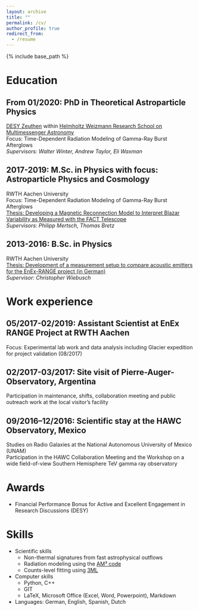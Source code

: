 ```yaml
---
layout: archive
title: ""
permalink: /cv/
author_profile: true
redirect_from:
  - /resume
---
```


{% include base_path %}

# Education

## **From 01/2020: PhD in Theoretical Astroparticle Physics**

[DESY Zeuthen](https://astroparticle-physics.desy.de/about_us/group_members/theory/index_eng.html) within [Helmholtz Weizmann Research School on Multimessenger Astronomy](https://www.multimessenger-school.de/) <br>
Focus: Time-Dependent Radiation Modeling of Gamma-Ray Burst Afterglows<br>
*Supervisors: Walter Winter, Andrew Taylor, Eli Waxman*


## 2017-2019: M.Sc. in Physics with focus: Astroparticle Physics and Cosmology

RWTH Aachen University<br>
Focus: Time-Dependent Radiation Modeling of Gamma-Ray Burst Afterglows<br>
[Thesis: Developing a Magnetic Reconnection Model to Interpret Blazar Variability as Measured with the FACT Telescope](https://maklinger.github.io/files/MasterThesis_MarcKlinger.pdf)<br>
*Supervisors: Philipp Mertsch, Thomas Bretz*


## 2013-2016: B.Sc. in Physics 

RWTH Aachen University<br>
[Thesis: Development of a measurement setup to compare acoustic emitters for the EnEx-RANGE project (in German)](https://maklinger.github.io/files/Bachelor_EnEx_Klinger_Marc_2016_compressed.pdf)<br>
*Supervisor: Christopher Wiebusch*


# Work experience

## 05/2017-02/2019: Assistant Scientist at EnEx RANGE Project at RWTH Aachen 

Focus: Experimental lab work and data analysis including Glacier expedition for project validation (08/2017)


## 02/2017-03/2017: Site visit of Pierre-Auger-Observatory, Argentina

Participation in maintenance, shifts, collaboration meeting and public outreach work at the local visitor’s facility


## 09/2016–12/2016: Scientific stay at the HAWC Observatory, Mexico

Studies on Radio Galaxies at the National Autonomous University of Mexico (UNAM)<br>
Participation in the HAWC Collaboration Meeting and the Workshop on a wide field-of-view Southern Hemisphere TeV gamma ray observatory

# Awards

* Financial Performance Bonus for Active and Excellent Engagement in Research Discussions (DESY)

# Skills

* Scientific skills
  * Non-thermal signatures from fast astrophysical outflows
  * Radiation modeling using the [AM³ code](https://gitlab.desy.de/am3/am3)
  * Counts-level fitting using [3ML](https://threeml.readthedocs.io/en/stable/index.html)
* Computer skills
  * Python, C++
  * GIT
  * LaTeX, Microsoft Office (Excel, Word, Powerpoint), Markdown
* Languages: German, English, Spanish, Dutch


